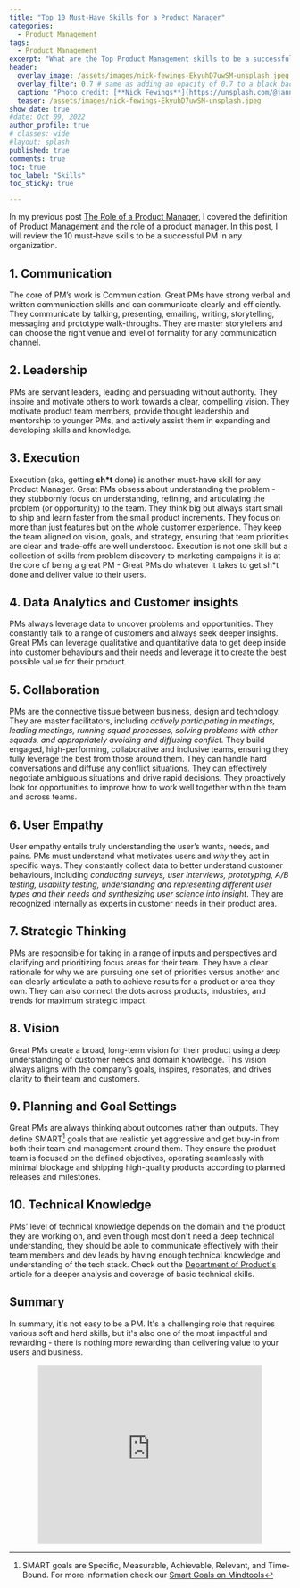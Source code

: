 ```yaml
---
title: "Top 10 Must-Have Skills for a Product Manager"
categories:
  - Product Management
tags:
  - Product Management
excerpt: "What are the Top Product Management skills to be a successful PM in any organization"
header:
  overlay_image: /assets/images/nick-fewings-EkyuhD7uwSM-unsplash.jpeg
  overlay_filter: 0.7 # same as adding an opacity of 0.7 to a black background
  caption: "Photo credit: [**Nick Fewings**](https://unsplash.com/@jannerboy62?utm_source=unsplash&utm_medium=referral&utm_content=creditCopyText) on [Unsplash](https://unsplash.com/s/photos/success?utm_source=unsplash&utm_medium=referral&utm_content=creditCopyText)"
  teaser: /assets/images/nick-fewings-EkyuhD7uwSM-unsplash.jpeg
show_date: true
#date: Oct 09, 2022
author_profile: true
# classes: wide
#layout: splash
published: true 
comments: true
toc: true
toc_label: "Skills"
toc_sticky: true

---
```

In my previous post [The Role of a Product Manager]((https://www.artkreimer.com/The-Role-of-a-Product-Manager/)), I covered the definition of Product Management and the role of a product manager. In this post, I will review the 10 must-have skills to be a successful PM in any organization. 

## 1. Communication

The core of PM’s work is Communication. Great PMs have strong verbal and written communication skills and can communicate clearly and efficiently. They communicate by talking, presenting, emailing, writing, storytelling, messaging and prototype walk-throughs. They are master storytellers and can choose the right venue and level of formality for any communication channel.

## 2. Leadership

PMs are servant leaders, leading and persuading without authority. They inspire and motivate others to work towards a clear, compelling vision. They motivate product team members, provide thought leadership and mentorship to younger PMs, and actively assist them in expanding and developing skills and knowledge.

## 3. Execution

Execution (aka, getting **sh\*t** done) is another must-have skill for any Product Manager. Great PMs obsess about understanding the problem - they stubbornly focus on understanding, refining, and articulating the problem (or opportunity) to the team. They think big but always start small to ship and learn faster from the small product increments. They focus on more than just features but on the whole customer experience. They keep the team aligned on vision, goals, and strategy, ensuring that team priorities are clear and trade-offs are well understood. Execution is not one skill but a collection of skills from problem discovery to marketing campaigns it is at the core of being a great PM - Great PMs do whatever it takes to get sh*t done and deliver value to their users.  

## 4. Data Analytics and Customer insights

PMs always leverage data to uncover problems and opportunities. They constantly talk to a range of customers and always seek deeper insights. Great PMs can leverage qualitative and quantitative data to get deep inside into customer behaviours and their needs and leverage it to create the best possible value for their product.

## 5. Collaboration

PMs are the connective tissue between business, design and technology. They are master facilitators, including *actively participating in meetings, leading meetings, running squad processes, solving problems with other squads, and appropriately avoiding and diffusing conflict.* They build engaged, high-performing, collaborative and inclusive teams, ensuring they fully leverage the best from those around them. They can handle hard conversations and diffuse any conflict situations. They can effectively negotiate ambiguous situations and drive rapid decisions. They proactively look for opportunities to improve how to work well together within the team and across teams.

## 6. User Empathy

User empathy entails truly understanding the user’s wants, needs, and pains. PMs must understand what motivates users and *why* they act in specific ways. They constantly collect data to better understand customer behaviours, including *conducting surveys, user interviews, prototyping, A/B testing, usability testing, understanding and representing different user types and their needs and synthesizing user science into insight*. They are recognized internally as experts in customer needs in their product area.

## 7. Strategic Thinking

PMs are responsible for taking in a range of inputs and perspectives and clarifying and prioritizing focus areas for their team. They have a clear rationale for why we are pursuing one set of priorities versus another and can clearly articulate a path to achieve results for a product or area they own. They can also connect the dots across products, industries, and trends for maximum strategic impact.

## 8. Vision

Great PMs create a broad, long-term vision for their product using a deep understanding of customer needs and domain knowledge. This vision always aligns with the company’s goals, inspires, resonates, and drives clarity to their team and customers.

## 9. Planning and Goal Settings

Great PMs are always thinking about outcomes rather than outputs. They define SMART[^1] goals that are realistic yet aggressive and get buy-in from both their team and management around them. They ensure the product team is focused on the defined objectives, operating seamlessly with minimal blockage and shipping high-quality products according to planned releases and milestones.

## 10. Technical Knowledge

PMs' level of technical knowledge depends on the domain and the product they are working on, and even though most don't need a deep technical understanding, they should be able to communicate effectively with their team members and dev leads by having enough technical knowledge and understanding of the tech stack. Check out the [Department of Product\'s](https://www.departmentofproduct.com/blog/technology-skills-product-managers/) article for a deeper analysis and coverage of basic technical skills.   

## Summary

In summary, it's not easy to be a PM. It's a challenging role that requires various soft and hard skills, but it's also one of the most impactful and rewarding - there is nothing more rewarding than delivering value to your users and business. 

<div style="text-align: center;">
<iframe src="https://artkreimer.substack.com/embed" title="Newspaper sign up" height="320" width="400" style="border:1px solid #EEE; background:white;" frameborder="0" scrolling="no" ></iframe>
</div>

[^1]: SMART goals are Specific, Measurable, Achievable, Relevant, and Time-Bound. For more information check our [Smart Goals on Mindtools](https://www.mindtools.com/pages/article/smart-goals.htm)

